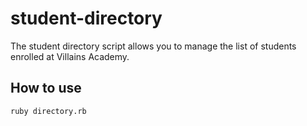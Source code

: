 # student-directory #

The student directory script allows you to manage the list of students enrolled at Villains Academy.

## How to use ##

``` shell
ruby directory.rb
```
